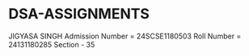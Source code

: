 # DSA-ASSIGNMENTS
JIGYASA SINGH
Admission Number = 24SCSE1180503
Roll Number = 24131180285
Section - 35
